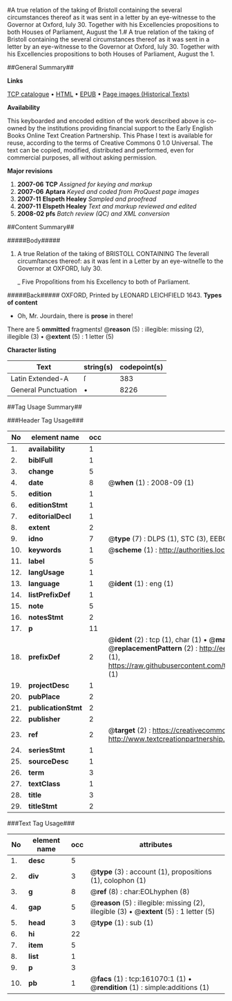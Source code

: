 #A true relation of the taking of Bristoll containing the several circumstances thereof as it was sent in a letter by an eye-witnesse to the Governor at Oxford, Iuly 30. Together with his Excellencies propositions to both Houses of Parliament, August the 1.#
A true relation of the taking of Bristoll containing the several circumstances thereof as it was sent in a letter by an eye-witnesse to the Governor at Oxford, Iuly 30. Together with his Excellencies propositions to both Houses of Parliament, August the 1.

##General Summary##

**Links**

[TCP catalogue](http://www.ota.ox.ac.uk/tcp/)  • 
[HTML](http://tei.it.ox.ac.uk/tcp/Texts-HTML/free/A95/A95273.html)  • 
[EPUB](http://tei.it.ox.ac.uk/tcp/Texts-EPUB/free/A95/A95273.epub) • 
[Page images (Historical Texts)](https://data.historicaltexts.jisc.ac.uk/view?pubId=eebo-99870727e&pageId=eebo-99870727e-161070-1)

**Availability**

This keyboarded and encoded edition of the
	       work described above is co-owned by the institutions
	       providing financial support to the Early English Books
	       Online Text Creation Partnership. This Phase I text is
	       available for reuse, according to the terms of Creative
	       Commons 0 1.0 Universal. The text can be copied,
	       modified, distributed and performed, even for
	       commercial purposes, all without asking permission.

**Major revisions**

1. __2007-06__ __TCP__ *Assigned for keying and markup*
1. __2007-06__ __Aptara__ *Keyed and coded from ProQuest page images*
1. __2007-11__ __Elspeth Healey__ *Sampled and proofread*
1. __2007-11__ __Elspeth Healey__ *Text and markup reviewed and edited*
1. __2008-02__ __pfs__ *Batch review (QC) and XML conversion*

##Content Summary##

#####Body#####

1. A true Relation of the taking of
BRISTOLL
CONTAINING
The ſeverall circumſtances thereof: as it was ſent in a Letter by an eye-witneſſe to the Governor
at OXFORD, Iuly 30.

    _ Five Propoſitions from his Excellency to both of Parliament.

#####Back#####
OXFORD, Printed by LEONARD LEICHFIELD 1643.
**Types of content**

  * Oh, Mr. Jourdain, there is **prose** in there!

There are 5 **ommitted** fragments! 
 @__reason__ (5) : illegible: missing (2), illegible (3)  •  @__extent__ (5) : 1 letter (5)

**Character listing**


|Text|string(s)|codepoint(s)|
|---|---|---|
|Latin Extended-A|ſ|383|
|General Punctuation|•|8226|

##Tag Usage Summary##

###Header Tag Usage###

|No|element name|occ|attributes|
|---|---|---|---|
|1.|__availability__|1||
|2.|__biblFull__|1||
|3.|__change__|5||
|4.|__date__|8| @__when__ (1) : 2008-09 (1)|
|5.|__edition__|1||
|6.|__editionStmt__|1||
|7.|__editorialDecl__|1||
|8.|__extent__|2||
|9.|__idno__|7| @__type__ (7) : DLPS (1), STC (3), EEBO-CITATION (1), PROQUEST (1), VID (1)|
|10.|__keywords__|1| @__scheme__ (1) : http://authorities.loc.gov/ (1)|
|11.|__label__|5||
|12.|__langUsage__|1||
|13.|__language__|1| @__ident__ (1) : eng (1)|
|14.|__listPrefixDef__|1||
|15.|__note__|5||
|16.|__notesStmt__|2||
|17.|__p__|11||
|18.|__prefixDef__|2| @__ident__ (2) : tcp (1), char (1)  •  @__matchPattern__ (2) : ([0-9\-]+):([0-9IVX]+) (1), (.+) (1)  •  @__replacementPattern__ (2) : http://eebo.chadwyck.com/downloadtiff?vid=$1&page=$2 (1), https://raw.githubusercontent.com/textcreationpartnership/Texts/master/tcpchars.xml#$1 (1)|
|19.|__projectDesc__|1||
|20.|__pubPlace__|2||
|21.|__publicationStmt__|2||
|22.|__publisher__|2||
|23.|__ref__|2| @__target__ (2) : https://creativecommons.org/publicdomain/zero/1.0/ (1), http://www.textcreationpartnership.org/docs/. (1)|
|24.|__seriesStmt__|1||
|25.|__sourceDesc__|1||
|26.|__term__|3||
|27.|__textClass__|1||
|28.|__title__|3||
|29.|__titleStmt__|2||


###Text Tag Usage###

|No|element name|occ|attributes|
|---|---|---|---|
|1.|__desc__|5||
|2.|__div__|3| @__type__ (3) : account (1), propositions (1), colophon (1)|
|3.|__g__|8| @__ref__ (8) : char:EOLhyphen (8)|
|4.|__gap__|5| @__reason__ (5) : illegible: missing (2), illegible (3)  •  @__extent__ (5) : 1 letter (5)|
|5.|__head__|3| @__type__ (1) : sub (1)|
|6.|__hi__|22||
|7.|__item__|5||
|8.|__list__|1||
|9.|__p__|3||
|10.|__pb__|1| @__facs__ (1) : tcp:161070:1 (1)  •  @__rendition__ (1) : simple:additions (1)|

